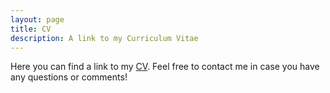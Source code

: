```yaml
---
layout: page
title: CV
description: A link to my Curriculum Vitae
---
```


<p>Here you can find a link to my <a href="https://www.dropbox.com/s/26j52pu115249my/cv_torres.pdf?dl=0" target="_blank">CV</a>. Feel free to contact me in case you have any questions or comments!</p>

